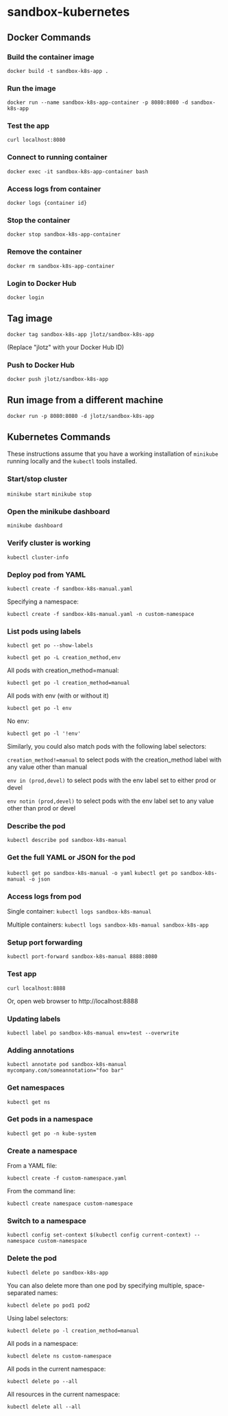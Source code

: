 # sandbox-kubernetes

## Docker Commands

### Build the container image
`docker build -t sandbox-k8s-app .`

### Run the image
`docker run --name sandbox-k8s-app-container -p 8080:8080 -d sandbox-k8s-app`

### Test the app
`curl localhost:8080`

### Connect to running container
`docker exec -it sandbox-k8s-app-container bash`

### Access logs from container
`docker logs {container id}`

### Stop the container
`docker stop sandbox-k8s-app-container`

### Remove the container
`docker rm sandbox-k8s-app-container`

### Login to Docker Hub
`docker login`

## Tag image
`docker tag sandbox-k8s-app jlotz/sandbox-k8s-app`

(Replace "jlotz" with your Docker Hub ID)

### Push to Docker Hub
`docker push jlotz/sandbox-k8s-app`

## Run image from a different machine
`docker run -p 8080:8080 -d jlotz/sandbox-k8s-app`

## Kubernetes Commands

These instructions assume that you have a working installation of `minikube` running locally and the `kubectl` tools installed. 

### Start/stop cluster
`minikube start`
`minikube stop`

### Open the minikube dashboard
`minikube dashboard`

### Verify cluster is working
`kubectl cluster-info`

### Deploy pod from YAML
`kubectl create -f sandbox-k8s-manual.yaml`

Specifying a namespace:

`kubectl create -f sandbox-k8s-manual.yaml -n custom-namespace`

### List pods using labels
`kubectl get po --show-labels`

`kubectl get po -L creation_method,env`

All pods with creation_method=manual:

`kubectl get po -l creation_method=manual`

All pods with env (with or without it)

`kubectl get po -l env`

No env:

`kubectl get po -l '!env'`

Similarly, you could also match pods with the following label selectors:

`creation_method!=manual` to select pods with the creation_method label with any value other than manual

`env in (prod,devel)` to select pods with the env label set to either prod or devel

`env notin (prod,devel)` to select pods with the env label set to any value other than prod or devel

### Describe the pod
`kubectl describe pod sandbox-k8s-manual`

### Get the full YAML or JSON for the pod
`kubectl get po sandbox-k8s-manual -o yaml`
`kubectl get po sandbox-k8s-manual -o json`

### Access logs from pod
Single container:
`kubectl logs sandbox-k8s-manual`

Multiple containers:
`kubectl logs sandbox-k8s-manual sandbox-k8s-app`

### Setup port forwarding
`kubectl port-forward sandbox-k8s-manual 8888:8080`

### Test app
`curl localhost:8888`

Or, open web browser to http://localhost:8888

### Updating labels
`kubectl label po sandbox-k8s-manual env=test --overwrite`

### Adding annotations
`kubectl annotate pod sandbox-k8s-manual mycompany.com/someannotation="foo bar"`

### Get namespaces
`kubectl get ns`

### Get pods in a namespace
`kubectl get po -n kube-system`

### Create a namespace
From a YAML file:

`kubectl create -f custom-namespace.yaml`

From the command line:

`kubectl create namespace custom-namespace`

### Switch to a namespace
`kubectl config set-context $(kubectl config current-context) --namespace custom-namespace`

### Delete the pod
`kubectl delete po sandbox-k8s-app`

You can also delete more than one pod by specifying multiple, space-separated names:

`kubectl delete po pod1 pod2`

Using label selectors:

`kubectl delete po -l creation_method=manual`

All pods in a namespace:

`kubectl delete ns custom-namespace`

All pods in the current namespace:

`kubectl delete po --all`

All resources in the current namespace:

`kubectl delete all --all`